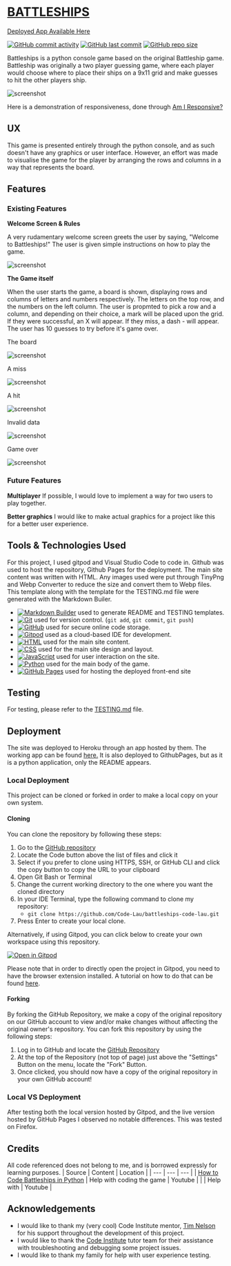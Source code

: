 # [BATTLESHIPS](https://code-lau.github.io/battleships-code-lau)

[Deployed App Available Here](https://battleships-code-lau-4e469f63a8e0herokuapp.com/)

[![GitHub commit activity](https://img.shields.io/github/commit-activity/t/Code-Lau/battleships-code-lau)](https://github.com/Code-Lau/battleships-code-lau/commits/main)
[![GitHub last commit](https://img.shields.io/github/last-commit/Code-Lau/battleships-code-lau)](https://github.com/Code-Lau/battleships-code-lau/commits/main)
[![GitHub repo size](https://img.shields.io/github/repo-size/Code-Lau/battleships-code-lau)](https://github.com/Code-Lau/battleships-code-lau)

Battleships is a python console game based on the original Battleship game. Battleship was originally a two player guessing game, where each player would choose where to place their ships on a 9x11 grid and make guesses to hit the other players ship.

![screenshot](assets/documentation/amiresponsive.png)

Here is a demonstration of responsiveness, done through [Am I Responsive?](https://battleships-code-lau-4e469f63a8e0.herokuapp.com/)

## UX
This game is presented entirely through the python console, and as such doesn't have any graphics or user interface. However, an effort was made to visualise the game for the player by arranging the rows and columns in a way that represents the board.

## Features

### Existing Features

**Welcome Screen & Rules**

A very rudamentary welcome screen greets the user by saying, "Welcome to Battleships!" The user is given simple instructions on how to play the game.

![screenshot](assets/documentation/instructions.png)
      
**The Game itself**

When the user starts the game, a board is shown, displaying rows and columns of letters and numbers respectively. The letters on the top row, and the numbers on the left column. The user is propmted to pick a row and a column, and depending on their choice, a mark will be placed upon the grid. If they were successful, an X will appear. If they miss, a dash - will appear. The user has 10 guesses to try before it's game over.

The board

![screenshot](assets/documentation/board.png)

A miss

![screenshot](assets/documentation/boardmiss.png)

A hit

![screenshot]()

Invalid data

![screenshot](assets/documentation/invaliddata.png)

Game over

![screenshot](assets/documentation/loss.png)

### Future Features

**Multiplayer**
If possible, I would love to implement a way for two users to play together.

**Better graphics**
I would like to make actual graphics for a project like this for a better user experience.

## Tools & Technologies Used
For this project, I used gitpod and Visual Studio Code to code in. Github was used to host the repository, Github Pages for the deployment. The main site content was written with HTML. Any images used were put through TinyPng and Webp Converter to reduce the size and convert them to Webp files. This template along with the template for the TESTING.md file were generated with the Markdown Builer.

- [![Markdown Builder](https://img.shields.io/badge/Markdown_Builder-grey?logo=markdown&logoColor=000000)](https://tim.2bn.dev/markdown-builder) used to generate README and TESTING templates.
- [![Git](https://img.shields.io/badge/Git-grey?logo=git&logoColor=F05032)](https://git-scm.com) used for version control. (`git add`, `git commit`, `git push`)
- [![GitHub](https://img.shields.io/badge/GitHub-grey?logo=github&logoColor=181717)](https://github.com) used for secure online code storage.
- [![Gitpod](https://img.shields.io/badge/Gitpod-grey?logo=gitpod&logoColor=FFAE33)](https://gitpod.io) used as a cloud-based IDE for development.
- [![HTML](https://img.shields.io/badge/HTML-grey?logo=html5&logoColor=E34F26)](https://en.wikipedia.org/wiki/HTML) used for the main site content.
- [![CSS](https://img.shields.io/badge/CSS-grey?logo=css3&logoColor=1572B6)](https://en.wikipedia.org/wiki/CSS) used for the main site design and layout.
- [![JavaScript](https://img.shields.io/badge/JavaScript-grey?logo=javascript&logoColor=F7DF1E)](https://www.javascript.com) used for user interaction on the site.
- [![Python](https://img.shields.io/badge/Python%20-grey?logo=python&logoColor=000000)](https://www.python.org/) used for the main body of the game.
- [![GitHub Pages](https://img.shields.io/badge/GitHub_Pages-grey?logo=githubpages&logoColor=222222)](https://pages.github.com) used for hosting the deployed front-end site


## Testing
For testing, please refer to the [TESTING.md](TESTING.md) file.

## Deployment

The site was deployed to Heroku through an app hosted by them. The working app can be found [here.](https://battleships-code-lau-4e469f63a8e0herokuapp.com/) It is also deployed to GithubPages, but as it is a python application, only the README appears.

### Local Deployment

This project can be cloned or forked in order to make a local copy on your own system.

#### Cloning

You can clone the repository by following these steps:

1. Go to the [GitHub repository](https://github.com/Code-Lau/battleships-code-lau) 
2. Locate the Code button above the list of files and click it 
3. Select if you prefer to clone using HTTPS, SSH, or GitHub CLI and click the copy button to copy the URL to your clipboard
4. Open Git Bash or Terminal
5. Change the current working directory to the one where you want the cloned directory
6. In your IDE Terminal, type the following command to clone my repository:
	- `git clone https://github.com/Code-Lau/battleships-code-lau.git`
7. Press Enter to create your local clone.

Alternatively, if using Gitpod, you can click below to create your own workspace using this repository.

[![Open in Gitpod](https://gitpod.io/button/open-in-gitpod.svg)](https://gitpod.io/#https://github.com/Code-Lau/battleships-code-lau)

Please note that in order to directly open the project in Gitpod, you need to have the browser extension installed.
A tutorial on how to do that can be found [here](https://www.gitpod.io/docs/configure/user-settings/browser-extension).

#### Forking

By forking the GitHub Repository, we make a copy of the original repository on our GitHub account to view and/or make changes without affecting the original owner's repository.
You can fork this repository by using the following steps:

1. Log in to GitHub and locate the [GitHub Repository](https://github.com/Code-Lau/battleships-code-lau)
2. At the top of the Repository (not top of page) just above the "Settings" Button on the menu, locate the "Fork" Button.
3. Once clicked, you should now have a copy of the original repository in your own GitHub account!

### Local VS Deployment

After testing both the local version hosted by Gitpod, and the live version hosted by GitHub Pages I observed no notable differences. This was tested on Firefox.

## Credits 
All code referenced does not belong to me, and is borrowed expressly for learning purposes.
| Source | Content | Location |
| --- | --- | --- |
| [How to Code Battleships in Python](https://www.youtube.com/watch?v=tF1WRCrd_HQ) | Help with coding the game  | Youtube |
| []() | Help with  | Youtube |

## Acknowledgements
- I would like to thank my (very cool) Code Institute mentor, [Tim Nelson](https://github.com/TravelTimN) for his support throughout the development of this project.
- I would like to thank the [Code Institute](https://codeinstitute.net) tutor team for their assistance with troubleshooting and debugging some project issues.
- I would like to thank my family for help with user experience testing.